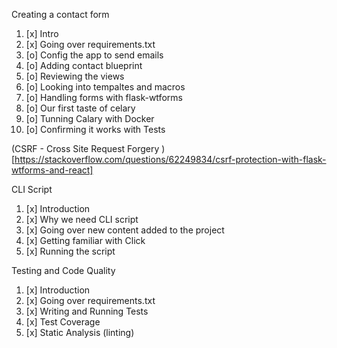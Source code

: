 Creating a contact form
1. [x] Intro
2. [x] Going over requirements.txt
3. [o] Config the app to send emails
4. [o] Adding contact blueprint
5. [o] Reviewing the views
6. [o] Looking into tempaltes and macros
7. [o] Handling forms with flask-wtforms
8. [o] Our first taste of celary
9. [o] Tunning Calary with Docker
10. [o] Confirming it works with Tests

(CSRF - Cross Site Request Forgery )[https://stackoverflow.com/questions/62249834/csrf-protection-with-flask-wtforms-and-react]

CLI Script
1. [x] Introduction
2. [x] Why we need CLI script
3. [x] Going over new content added to the project
4. [x] Getting familiar with Click
5. [x] Running the script

Testing and Code Quality
1. [x] Introduction
2. [x] Going over requirements.txt
3. [x] Writing and Running Tests
4. [x] Test Coverage
5. [x] Static Analysis (linting)

